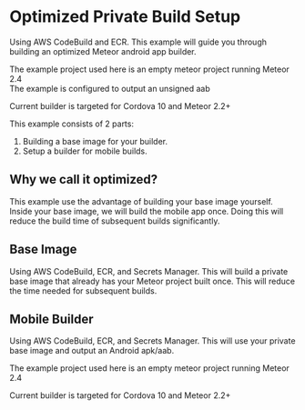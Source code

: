 # Optimized Private Build Setup

Using AWS CodeBuild and ECR.
This example will guide you through building an optimized Meteor android app builder.

The example project used here is an empty meteor project running Meteor 2.4  
The example is configured to output an unsigned aab

Current builder is targeted for Cordova 10 and Meteor 2.2+  

This example consists of 2 parts:
1. Building a base image for your builder.
2. Setup a builder for mobile builds.

## Why we call it optimized?

This example use the advantage of building your base image yourself.
Inside your base image, we will build the mobile app once.
Doing this will reduce the build time of subsequent builds significantly.
## Base Image
Using AWS CodeBuild, ECR, and Secrets Manager.
This will build a private base image that already has your Meteor project built once.
This will reduce the time needed for subsequent builds.

## Mobile Builder
Using AWS CodeBuild, ECR, and Secrets Manager.
This will use your private base image and output an Android apk/aab.


The example project used here is an empty meteor project running Meteor 2.4 

Current builder is targeted for Cordova 10 and Meteor 2.2+  
